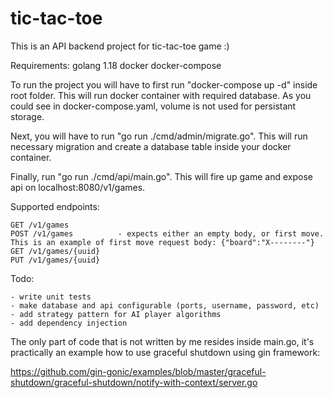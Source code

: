 # tic-tac-toe

This is an API backend project for tic-tac-toe game :)

Requirements:
    golang 1.18
    docker
    docker-compose

To run the project you will have to first run "docker-compose up -d" inside root folder.
This will run docker container with required database. As you could see in docker-compose.yaml,
volume is not used for persistant storage.

Next, you will have to run "go run ./cmd/admin/migrate.go".
This will run necessary migration and create a database table inside your docker container.

Finally, run "go run ./cmd/api/main.go".
This will fire up game and expose api on localhost:8080/v1/games.

Supported endpoints:

    GET /v1/games
    POST /v1/games          - expects either an empty body, or first move. This is an example of first move request body: {"board":"X--------"}
    GET /v1/games/{uuid}
    PUT /v1/games/{uuid}

Todo:

    - write unit tests
    - make database and api configurable (ports, username, password, etc)
    - add strategy pattern for AI player algorithms
    - add dependency injection

The only part of code that is not written by me resides inside main.go, it's practically an example how to use graceful shutdown using gin framework:

https://github.com/gin-gonic/examples/blob/master/graceful-shutdown/graceful-shutdown/notify-with-context/server.go

